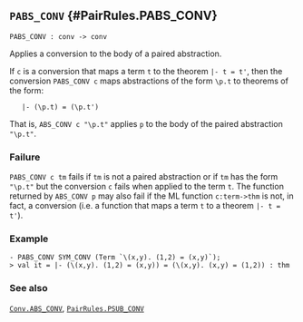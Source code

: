 ## `PABS_CONV` {#PairRules.PABS_CONV}


```
PABS_CONV : conv -> conv
```



Applies a conversion to the body of a paired abstraction.


If `c` is a conversion that maps a term `t` to the theorem `|- t = t'`, then
the conversion `PABS_CONV c` maps abstractions of the form `\p.t` to theorems
of the form:
    
       |- (\p.t) = (\p.t')
    
That is, `ABS_CONV c "\p.t"` applies `p` to the body of the paired
abstraction `"\p.t"`.

### Failure

`PABS_CONV c tm` fails if `tm` is not a paired abstraction or if `tm` has the
form `"\p.t"` but the conversion `c` fails when applied to the term `t`.
The function returned by `ABS_CONV p` may also fail if the ML function
`c:term->thm` is not, in fact, a conversion (i.e. a function that maps a term
`t` to a theorem `|- t = t'`).

### Example

    
    - PABS_CONV SYM_CONV (Term `\(x,y). (1,2) = (x,y)`);
    > val it = |- (\(x,y). (1,2) = (x,y)) = (\(x,y). (x,y) = (1,2)) : thm
    



### See also

[`Conv.ABS_CONV`](#Conv.ABS_CONV), [`PairRules.PSUB_CONV`](#PairRules.PSUB_CONV)


